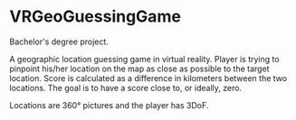 # VRGeoGuessingGame

Bachelor's degree project.

A geographic location guessing game in virtual reality. Player is trying to pinpoint his/her location on the map as close as possible to the target location. Score is calculated as a difference in kilometers between the two locations. The goal is to have a score close to, or ideally, zero.

Locations are 360° pictures and the player has 3DoF.
